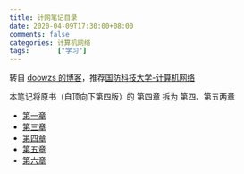 ```yaml
---
title: 计网笔记目录
date: 2020-04-09T17:30:00+08:00
comments: false
categories: 计算机网络
tags:		["学习"]
---
```


转自 [doowzs 的博客](https://doowzs.com/docs/52-net/)，推荐[国防科技大学-计算机网络](https://www.bilibili.com/video/BV1ft411G7Bu)

本笔记将原书（自顶向下第四版）的 第四章 拆为 第四、第五两章

- [第一章](../cn-1/)
- [第三章](../cn-3/)
- [第四章](../cn-4/)
- [第五章](../cn-5/)
- [第六章](../cn-6/)
<!-- [第一章](cn-1) -->

